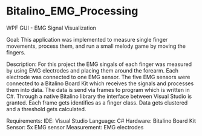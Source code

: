# Bitalino_EMG_Processing
WPF GUI - EMG Signal Visualization 

Goal:
This application was implemented to measure single finger movements, process them, and run 
a small melody game by moving the fingers. 

Description:
For this project the EMG singals of each finger was measured by using EMG electrodes and 
placing them around the forearm. Each electrode was connected to one EMG sensor. The five 
EMG sensors were connected to a Bitalino Board Kit which receives the signals and processes them 
into data. The data is send via frames to program which is written in C#. Through a native Bitalino library 
the interface between Visual Studio is granted. Each frame gets identifies as a finger class. Data gets clustered 
and a threshold gets calculated. 

Requirements: 
IDE: Visual Studio
Language: C#
Hardware: Bitalino Board Kit
Sensor: 5x EMG sensor
Measurement: EMG electrodes



